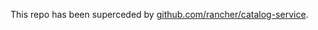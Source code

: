 This repo has been superceded by [github.com/rancher/catalog-service](https://github.com/rancher/catalog-service).
